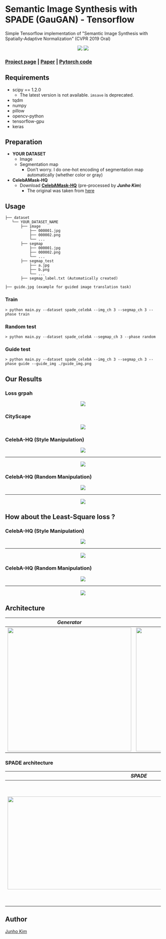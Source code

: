 # Semantic Image Synthesis with SPADE (GauGAN) - Tensorflow

Simple Tensorflow implementation of "Semantic Image Synthesis with Spatially-Adaptive Normalization" (CVPR 2019 Oral)

<div align="center">
  <img src="https://nvlabs.github.io/SPADE/images/treepond.gif">
  <img src="https://nvlabs.github.io/SPADE/images/ocean.gif">
</div>

### [Project page](https://nvlabs.github.io/SPADE/) | [Paper](https://arxiv.org/abs/1903.07291) | [Pytorch code](https://github.com/NVlabs/SPADE)

## Requirements
* scipy == 1.2.0
  * The latest version is not available. `imsave` is deprecated.
* tqdm
* numpy
* pillow
* opencv-python
* tensorflow-gpu
* keras
 
## Preparation
* **YOUR DATASET**
  * Image
  * Segmentation map
    * Don't worry. I do one-hot encoding of segmentation map automatically (whether color or gray)
* **CelebAMask-HQ**
  * Download [**CelebAMask-HQ**](https://drive.google.com/file/d/1ybGz_7uMOjMpAySIA5j3nJSKSwyhSQO0/view?usp=sharing) (pre-processed by ***Junho Kim***)
    * The original was taken from [here](https://github.com/switchablenorms/CelebAMask-HQ)

## Usage
```
├── dataset
   └── YOUR_DATASET_NAME
       ├── image
           ├── 000001.jpg 
           ├── 000002.png
           └── ...
       ├── segmap
           ├── 000001.jpg
           ├── 000002.png
           └── ...
       ├── segmap_test
           ├── a.jpg 
           ├── b.png
           └── ...
       ├── segmap_label.txt (Automatically created) 
       
├── guide.jpg (example for guided image translation task)
```

### Train
```
> python main.py --dataset spade_celebA --img_ch 3 --segmap_ch 3 --phase train 
```

### Random test
```
> python main.py --dataset spade_celebA --segmap_ch 3 --phase random
```

### Guide test
```
> python main.py --dataset spade_celebA --img_ch 3 --segmap_ch 3 --phase guide --guide_img ./guide_img.png
```
  
## Our Results 

### Loss grpah
<div align="center">
  <img src="./assets/loss.png">
</div>

### CityScape
<div align="center">
  <img src="./assets/result_img/cityscape_hinge.png">
</div>

### CelebA-HQ (Style Manipulation)
<div align="center">
  <img src="./assets/result_img/women_hinge.png">
</div>

---

<div align="center">
  <img src="./assets/result_img/men_hinge.png">
</div>


### CelebA-HQ (Random Manipulation)
<div align="center">
  <img src="./assets/result_img/women_random_hinge.png">
</div>

---

<div align="center">
  <img src="./assets/result_img/men_random_hinge.png">
</div>

## How about the Least-Square loss ?
### CelebA-HQ (Style Manipulation)
<div align="center">
  <img src="./assets/result_img/women_lsgan.png">
</div>

---

<div align="center">
  <img src="./assets/result_img/men_lsgan.png">
</div>


### CelebA-HQ (Random Manipulation)
<div align="center">
  <img src="./assets/result_img/women_random_lsgan.png">
</div>

---

<div align="center">
  <img src="./assets/result_img/men_random_lsgan.png">
</div>

## Architecture
*Generator* | *Image Encoder* | *Discriminator* | *All-in-one* |
:---: | :---: | :---: | :---: |
<img src = './assets/generator.png' width = '400px' height = '400px'> | <img src = './assets/image_encoder.png' width = '400px' height = '400px'> | <img src = './assets/discriminator.png' width = '350px' height = '350px'> | <img src = './assets/architecture.png' width = '400px' height = '400px'> |

### SPADE architecture
*SPADE* | *SPADE Residual Block* | 
:---: | :---: |
<img src = './assets/spade.png' width = '850px' height = '300px'> | <img src = './assets/spade_resblock.png' width = '500px' height = '400px'> |

## Author
[Junho Kim](http://bit.ly/jhkim_ai)
